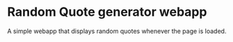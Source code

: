 # Random Quote generator webapp

A simple webapp that displays random quotes whenever the page is loaded.
